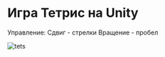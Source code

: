 # Игра Тетрис на Unity

Управление: 
Сдвиг 		- стрелки
Вращение 	- пробел

<img src="https://i.ibb.co/S7t7kCT/tets.png" alt="tets">